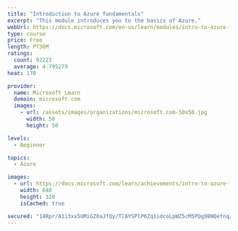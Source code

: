 ```yaml
---
title: "Introduction to Azure fundamentals"
excerpt: "This module introduces you to the basics of Azure."
webUrl: https://docs.microsoft.com/en-us/learn/modules/intro-to-azure-fundamentals/
type: course
price: Free
length: PT36M
ratings:
  count: 92223
  average: 4.795279
heat: 170

provider:
  name: Microsoft Learn
  domain: microsoft.com
  images:
    - url: /assets/images/organizations/microsoft.com-50x50.jpg
      width: 50
      height: 50

levels:
  - Beginner

topics:
  - Azure

images:
  - url: https://docs.microsoft.com/learn/achievements/intro-to-azure-fundamentals-social.png
    width: 640
    height: 320
    isCached: true

secured: "14Rpr/A1i3xx5UMiGZ0aJfQy/TlAYSPlP6Zq1idcoLpWZ5cM5PQg98NQetnq/MExEHk+ao+QiBXCtqUitYdtgV/Lzk7eGVG4P8Lj2493I5Q7GxpKx0lZ8DQxqHnJZ+Tdy32Bj4YeanAKLSMAPKsgFGCuFUHq8wkTgfjzt/ktPG9IZTCkoRaI6t2J0gRd6Nuh7yWxRjCetsdcQ+4wgIwvbyowny1rgR/BRWulpd8GHNXtq51wV34Zbl0Rk5RnTm1e1Ku00l0Bw5phCsx98bFmJDyRDaKXMZkd2vRSZDT7B73+ot9DQTKOP/qujt43lOT3JT39VsqYVT8OpdoH9sYBxJalAbYAOERzvFmbOMB8KoFwVno9xrP9caN/LFkRA2WoyfTUDMPgZdfK/cehbJLCIfWvnmHse5P5nviZv5v28il0JrVeAtAozWDvXMy4ckzn;1ywausU0NZidf8ybiX4jSA=="
---
```


